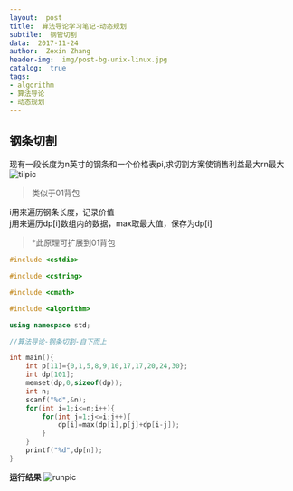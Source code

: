```yaml
---
layout:  post
title:  算法导论学习笔记-动态规划
subtile:  钢管切割
data:  2017-11-24
author:  Zexin Zhang
header-img:  img/post-bg-unix-linux.jpg
catalog:  true
tags:
- algorithm
- 算法导论
- 动态规划
---
```

## **钢条切割**
现有一段长度为n英寸的钢条和一个价格表pi,求切割方案使销售利益最大rn最大 
![tilpic](http://img.blog.csdn.net/20150602161914676)
> 类似于01背包

i用来遍历钢条长度，记录价值<br>
j用来遍历dp[i]数组内的数据，max取最大值，保存为dp[i]  <br>

> *此原理可扩展到01背包



```c++
#include <cstdio>

#include <cstring>

#include <cmath>

#include <algorithm>

using namespace std; 

//算法导论-钢条切割-自下而上 

int main(){
	int p[11]={0,1,5,8,9,10,17,17,20,24,30};
	int dp[101];
	memset(dp,0,sizeof(dp));
	int n;
	scanf("%d",&n);
	for(int i=1;i<=n;i++){
		for(int j=1;j<=i;j++){
			dp[i]=max(dp[i],p[j]+dp[i-j]);
		}
	}
	printf("%d",dp[n]);
}
```

**运行结果**
![runpic](https://upload.cc/i/pU0DTm.png)
